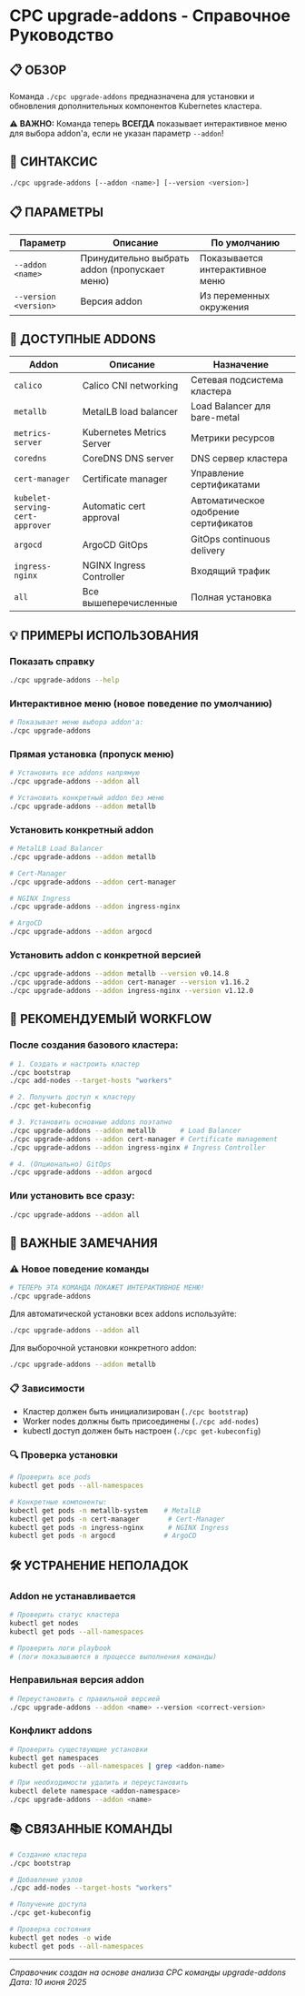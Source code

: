 # CPC upgrade-addons - Справочное Руководство

## 📋 **ОБЗОР**

Команда `./cpc upgrade-addons` предназначена для установки и обновления дополнительных компонентов Kubernetes кластера.

⚠️ **ВАЖНО:** Команда теперь **ВСЕГДА** показывает интерактивное меню для выбора addon'а, если не указан параметр `--addon`!

## 🔧 **СИНТАКСИС**

```bash
./cpc upgrade-addons [--addon <name>] [--version <version>]
```

## 📋 **ПАРАМЕТРЫ**

| Параметр | Описание | По умолчанию |
|----------|----------|--------------|
| `--addon <name>` | Принудительно выбрать addon (пропускает меню) | Показывается интерактивное меню |
| `--version <version>` | Версия addon | Из переменных окружения |

## 🧩 **ДОСТУПНЫЕ ADDONS**

| Addon | Описание | Назначение |
|-------|----------|------------|
| `calico` | Calico CNI networking | Сетевая подсистема кластера |
| `metallb` | MetalLB load balancer | Load Balancer для bare-metal |
| `metrics-server` | Kubernetes Metrics Server | Метрики ресурсов |
| `coredns` | CoreDNS DNS server | DNS сервер кластера |
| `cert-manager` | Certificate manager | Управление сертификатами |
| `kubelet-serving-cert-approver` | Automatic cert approval | Автоматическое одобрение сертификатов |
| `argocd` | ArgoCD GitOps | GitOps continuous delivery |
| `ingress-nginx` | NGINX Ingress Controller | Входящий трафик |
| `all` | Все вышеперечисленные | Полная установка |

## 💡 **ПРИМЕРЫ ИСПОЛЬЗОВАНИЯ**

### **Показать справку**
```bash
./cpc upgrade-addons --help
```

### **Интерактивное меню (новое поведение по умолчанию)**
```bash
# Показывает меню выбора addon'а:
./cpc upgrade-addons
```

### **Прямая установка (пропуск меню)**
```bash
# Установить все addons напрямую
./cpc upgrade-addons --addon all

# Установить конкретный addon без меню
./cpc upgrade-addons --addon metallb
```

### **Установить конкретный addon**
```bash
# MetalLB Load Balancer
./cpc upgrade-addons --addon metallb

# Cert-Manager
./cpc upgrade-addons --addon cert-manager

# NGINX Ingress
./cpc upgrade-addons --addon ingress-nginx

# ArgoCD
./cpc upgrade-addons --addon argocd
```

### **Установить addon с конкретной версией**
```bash
./cpc upgrade-addons --addon metallb --version v0.14.8
./cpc upgrade-addons --addon cert-manager --version v1.16.2
./cpc upgrade-addons --addon ingress-nginx --version v1.12.0
```

## 🔄 **РЕКОМЕНДУЕМЫЙ WORKFLOW**

### **После создания базового кластера:**

```bash
# 1. Создать и настроить кластер
./cpc bootstrap
./cpc add-nodes --target-hosts "workers"

# 2. Получить доступ к кластеру
./cpc get-kubeconfig

# 3. Установить основные addons поэтапно
./cpc upgrade-addons --addon metallb      # Load Balancer
./cpc upgrade-addons --addon cert-manager # Certificate management
./cpc upgrade-addons --addon ingress-nginx # Ingress Controller

# 4. (Опционально) GitOps
./cpc upgrade-addons --addon argocd
```

### **Или установить все сразу:**
```bash
./cpc upgrade-addons --addon all
```

## 🚨 **ВАЖНЫЕ ЗАМЕЧАНИЯ**

### **⚠️ Новое поведение команды**
```bash
# ТЕПЕРЬ ЭТА КОМАНДА ПОКАЖЕТ ИНТЕРАКТИВНОЕ МЕНЮ!
./cpc upgrade-addons
```

Для автоматической установки всех addons используйте:
```bash
./cpc upgrade-addons --addon all
```

Для выборочной установки конкретного addon:
```bash
./cpc upgrade-addons --addon metallb
```

### **📋 Зависимости**
- Кластер должен быть инициализирован (`./cpc bootstrap`)
- Worker nodes должны быть присоединены (`./cpc add-nodes`)
- kubectl доступ должен быть настроен (`./cpc get-kubeconfig`)

### **🔍 Проверка установки**
```bash
# Проверить все pods
kubectl get pods --all-namespaces

# Конкретные компоненты:
kubectl get pods -n metallb-system    # MetalLB
kubectl get pods -n cert-manager       # Cert-Manager  
kubectl get pods -n ingress-nginx      # NGINX Ingress
kubectl get pods -n argocd            # ArgoCD
```

## 🛠️ **УСТРАНЕНИЕ НЕПОЛАДОК**

### **Addon не устанавливается**
```bash
# Проверить статус кластера
kubectl get nodes
kubectl get pods --all-namespaces

# Проверить логи playbook
# (логи показываются в процессе выполнения команды)
```

### **Неправильная версия addon**
```bash
# Переустановить с правильной версией
./cpc upgrade-addons --addon <name> --version <correct-version>
```

### **Конфликт addons**
```bash
# Проверить существующие установки
kubectl get namespaces
kubectl get pods --all-namespaces | grep <addon-name>

# При необходимости удалить и переустановить
kubectl delete namespace <addon-namespace>
./cpc upgrade-addons --addon <name>
```

## 📚 **СВЯЗАННЫЕ КОМАНДЫ**

```bash
# Создание кластера
./cpc bootstrap

# Добавление узлов
./cpc add-nodes --target-hosts "workers"

# Получение доступа
./cpc get-kubeconfig

# Проверка состояния
kubectl get nodes -o wide
kubectl get pods --all-namespaces
```

---
*Справочник создан на основе анализа CPC команды upgrade-addons*  
*Дата: 10 июня 2025*
